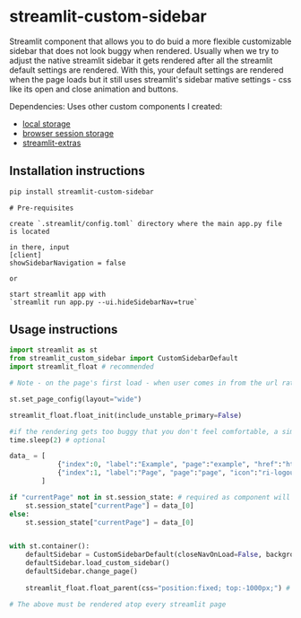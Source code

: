 # streamlit-custom-sidebar

Streamlit component that allows you to do buid a more flexible customizable sidebar that does not look buggy when rendered. Usually when we try to adjust the native streamlit sidebar it gets rendered after all the streamlit default settings are rendered. With this, your default settings are rendered when the page loads but it still uses streamlit's sidebar mative settings - css like its open and close animation and buttons.  

Dependencies:
Uses other custom components I created:
- [local storage](https://pypi.org/project/streamlit-local-storage/)
- [browser session storage](https://pypi.org/project/streamlit-browser-session-storage/)
- [streamlit-extras](https://pypi.org/project/streamlit-extras/)


## Installation instructions

```sh
pip install streamlit-custom-sidebar
```

```
# Pre-requisites

create `.streamlit/config.toml` directory where the main app.py file is located

in there, input 
[client]
showSidebarNavigation = false

or 

start streamlit app with 
`streamlit run app.py --ui.hideSidebarNav=true`
```

## Usage instructions

```python
import streamlit as st
from streamlit_custom_sidebar import CustomSidebarDefault
import streamlit_float # recommended

# Note - on the page's first load - when user comes in from the url rather than clicking on the tab, the active page will be derived from the url or from the `loadPageName` parameter. Please make sure all params in the data array object are inputed.

st.set_page_config(layout="wide")

streamlit_float.float_init(include_unstable_primary=False)

#if the rendering gets too buggy that you don't feel comfortable, a simple time.sleep(2) helps after this component.
time.sleep(2) # optional

data_ = [
            {"index":0, "label":"Example", "page":"example", "href":"http://localhost:8501/"},
            {"index":1, "label":"Page", "page":"page", "icon":"ri-logout-box-r-line", "href":"http://localhost:8501/page"}
        ]

if "currentPage" not in st.session_state: # required as component will be looking for this in session state to change page via `switch_page`
    st.session_state["currentPage"] = data_[0] 
else:
    st.session_state["currentPage"] = data_[0] 


with st.container():
    defaultSidebar = CustomSidebarDefault(closeNavOnLoad=False, backgroundColor="brown", loadPageName="example", data=data_, LocalOrSessionStorage=1, serverRendering=False, webMedium="local") 
    defaultSidebar.load_custom_sidebar()
    defaultSidebar.change_page()
    
    streamlit_float.float_parent(css="position:fixed; top:-1000px;") # gets rid of the whitespace created from the iframes used to build the component - no big forehead.

# The above must be rendered atop every streamlit page

```
